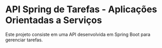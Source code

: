 # API Spring de Tarefas - Aplicações Orientadas a Serviços

Este projeto consiste em uma API desenvolvida em Spring Boot para gerenciar tarefas.

